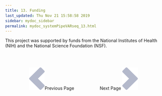 ```yaml
---
title: 13. Funding
last_updated: Thu Nov 21 15:58:58 2019
sidebar: mydoc_sidebar
permalink: mydoc_systemPipeVARseq_13.html
---
```


This project was supported by funds from the National Institutes of
Health (NIH) and the National Science Foundation (NSF).

<br><br><center><a href="mydoc_systemPipeVARseq_12.html"><img src="images/left_arrow.png" alt="Previous page."></a>Previous Page &nbsp; &nbsp; &nbsp; &nbsp; &nbsp; &nbsp; &nbsp; &nbsp; &nbsp; &nbsp; Next Page
<a href="mydoc_systemPipeVARseq_14.html"><img src="images/right_arrow.png" alt="Next page."></a></center>

